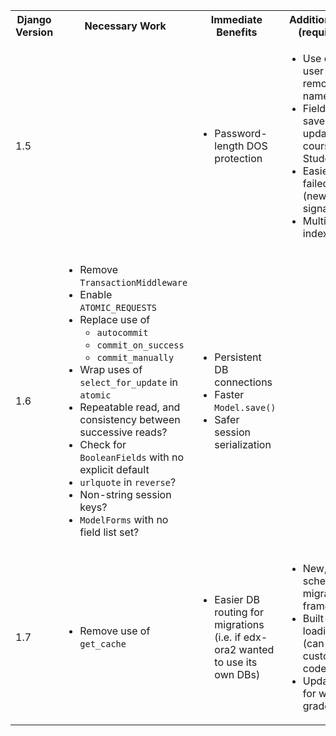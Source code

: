 
<table>
<tbody>
<tr>
<th>Django Version</th>
<th>Necessary Work</th>
<th>Immediate Benefits</th>
<th>Additional Benefits (requires work)</th></tr>
<tr>
<td>1.5</td>
<td>&nbsp;</td>
<td>
<ul>
<li>Password-length DOS protection</li></ul></td>
<td>
<ul>
<li>Use configurable user model to remove first/last name fields</li>
<li>Field subset saves to only update grades on courseware StudentModel</li>
<li>Easier logging of failed logins (new django signal)</li>
<li>Multi-column indexes</li></ul></td></tr>
<tr>
<td>1.6</td>
<td>
<ul>
<li>Remove <code>TransactionMiddleware</code></li>
<li>Enable <code>ATOMIC_REQUESTS</code></li>
<li>Replace use of<br />
<ul>
<li><code>autocommit</code></li>
<li><code>commit_on_success</code></li>
<li><code>commit_manually</code></li></ul></li>
<li>Wrap uses of <code>select_for_update</code> in <code>atomic</code></li>
<li>Repeatable read, and consistency between successive reads?</li>
<li>Check for <code>BooleanFields</code> with no explicit default</li>
<li><code>urlquote</code> in <code>reverse</code>?</li>
<li>Non-string session keys?</li>
<li><code>ModelForms</code> with no field list set?</li></ul></td>
<td>
<ul>
<li>Persistent DB connections</li>
<li>Faster <code>Model.save()</code></li>
<li>Safer session serialization</li></ul></td>
<td>&nbsp;</td></tr>
<tr>
<td colspan="1">1.7</td>
<td colspan="1">
<ul>
<li>Remove use of <code>get_cache</code></li></ul></td>
<td colspan="1">
<ul>
<li>Easier DB routing for migrations (i.e. if edx-ora2 wanted to use its own DBs)</li></ul></td>
<td colspan="1">
<ul>
<li>New, better schema migration framework</li>
<li>Built-in app loading startup (can remove custom <code>startup</code> code)</li>
<li>Update_or_create for writing grades to CSM</li></ul></td></tr></tbody></table>